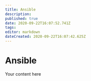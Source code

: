 ```yaml
---
title: Ansible
description: 
published: true
date: 2020-09-22T16:07:52.741Z
tags: 
editor: markdown
dateCreated: 2020-09-22T16:07:42.625Z
---
```


# Ansible
Your content here